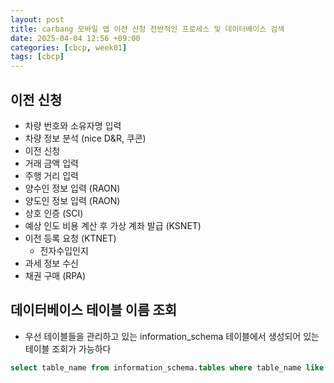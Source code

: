 ```yaml
---
layout: post
title: carbang 모바일 앱 이전 신청 전반적인 프로세스 및 데이터베이스 검색
date: 2025-04-04 12:56 +09:00
categories: [cbcp, week01]
tags: [cbcp]
---
```


## 이전 신청

- 차량 번호와 소유자명 입력 
- 차량 정보 분석 (nice D&R, 쿠콘)
- 이전 신청
- 거래 금액 입력
- 주행 거리 입력
- 양수인 정보 입력 (RAON)
- 양도인 정보 입력 (RAON)
- 상호 인증 (SCI)
- 예상 인도 비용 계산 후 가상 계좌 발급 (KSNET)
- 이전 등록 요청 (KTNET)
  - 전자수입인지
- 과세 정보 수신
- 채권 구매 (RPA)


## 데이터베이스 테이블 이름 조회

- 우선 테이블들을 관리하고 있는 information_schema 테이블에서 생성되어 있는 테이블 조회가 가능하다

```sql
select table_name from information_schema.tables where table_name like '%calendar%';
```
